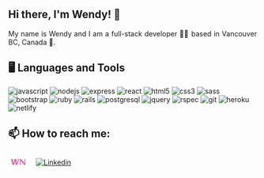 ## Hi there, I'm Wendy! 👋

<!--
**wendyyng/wendyyng** is a ✨ _special_ ✨ repository because its `README.md` (this file) appears on your GitHub profile.

Here are some ideas to get you started:

- 🔭 I’m currently working on ...
- 🌱 I’m currently learning ...
- 👯 I’m looking to collaborate on ...
- 🤔 I’m looking for help with ...
- 💬 Ask me about ...
- 📫 How to reach me: ...
- 😄 Pronouns: ...
- ⚡ Fun fact: ...
-->

<div align="justify">
  My name is Wendy and I am a full-stack developer 👩‍💻 based in Vancouver BC, Canada 🍁. 
<!--  Feel free to connect with me on LinkedIn! -->
  </div>

<!--### ⚡ Fun fact:
- I have a background in international relations and accounting
- I have lived in 5 countries and speak 4 languages: English, Mandarin, Japanese and Malay -->

## 🖥️ Languages and Tools
<p>
<img alt="javascript" height="48px" src="https://cdn.jsdelivr.net/gh/devicons/devicon/icons/javascript/javascript-plain.svg" />
<img alt="nodejs" height="48px" src="https://cdn.jsdelivr.net/gh/devicons/devicon/icons/nodejs/nodejs-original-wordmark.svg" />
<img alt="express" height="48px" src="https://cdn.jsdelivr.net/gh/devicons/devicon/icons/express/express-original-wordmark.svg" />
<img alt="react" height="48px" src="https://cdn.jsdelivr.net/gh/devicons/devicon/icons/react/react-original-wordmark.svg" />
<img alt="html5" height="48px" src="https://cdn.jsdelivr.net/gh/devicons/devicon/icons/html5/html5-original-wordmark.svg" />
<img alt="css3" height="48px" src="https://cdn.jsdelivr.net/gh/devicons/devicon/icons/css3/css3-original-wordmark.svg" />
<img alt="sass" height="48px" src="https://cdn.jsdelivr.net/gh/devicons/devicon/icons/sass/sass-original.svg" />
<img alt="bootstrap" height="48px" src="https://cdn.jsdelivr.net/gh/devicons/devicon/icons/bootstrap/bootstrap-plain-wordmark.svg" />
<img alt="ruby" height="48px" src="https://cdn.jsdelivr.net/gh/devicons/devicon/icons/ruby/ruby-original-wordmark.svg" />
<img alt="rails" height="48px" src="https://cdn.jsdelivr.net/gh/devicons/devicon/icons/rails/rails-plain-wordmark.svg" />
<img alt="postgresql" height="48px" src="https://cdn.jsdelivr.net/gh/devicons/devicon/icons/postgresql/postgresql-original-wordmark.svg" />
<img alt="jquery" height="48px" src="https://cdn.jsdelivr.net/gh/devicons/devicon/icons/jquery/jquery-original-wordmark.svg" />

<img alt="rspec" height="48px" src="https://cdn.jsdelivr.net/gh/devicons/devicon/icons/rspec/rspec-original-wordmark.svg" />
<img alt="git" height="48px" src="https://cdn.jsdelivr.net/gh/devicons/devicon/icons/git/git-original-wordmark.svg" />
<img alt="heroku" height="48px" src="https://cdn.jsdelivr.net/gh/devicons/devicon/icons/heroku/heroku-original-wordmark.svg" />
<img alt="netlify" height="48px" src="https://www.vectorlogo.zone/logos/netlify/netlify-ar21.svg" />

</p>


## 📫 How to reach me:
[<img align="center" alt="Personal"  src="android-chrome-512x512-removebg-pink.png" style="text-align: justify" width="40px"/>](https://wendy-ng.vercel.app/)
&nbsp;&nbsp;
[<img align="center" alt="Linkedin" width="48px" src="https://cdn.jsdelivr.net/gh/devicons/devicon/icons/linkedin/linkedin-original.svg" style="padding-right:10px;" />](https://www.linkedin.com/in/wendyywng)
&nbsp;&nbsp;
<!--### [<img align="center" alt="Twitter"  src="https://cdn.jsdelivr.net/gh/devicons/devicon/icons/twitter/twitter-original.svg" style="padding-right:5px;" width="26px"/>](https://twitter.com/wendyywng)
&nbsp;&nbsp; -->
